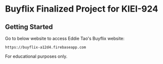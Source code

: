 # Buyflix Finalized Project for KIEI-924

## Getting Started

Go to below website to access Eddie Tao's Buyflix website:

```
https://buyflix-a12d4.firebaseapp.com
```

For educational purposes only.
